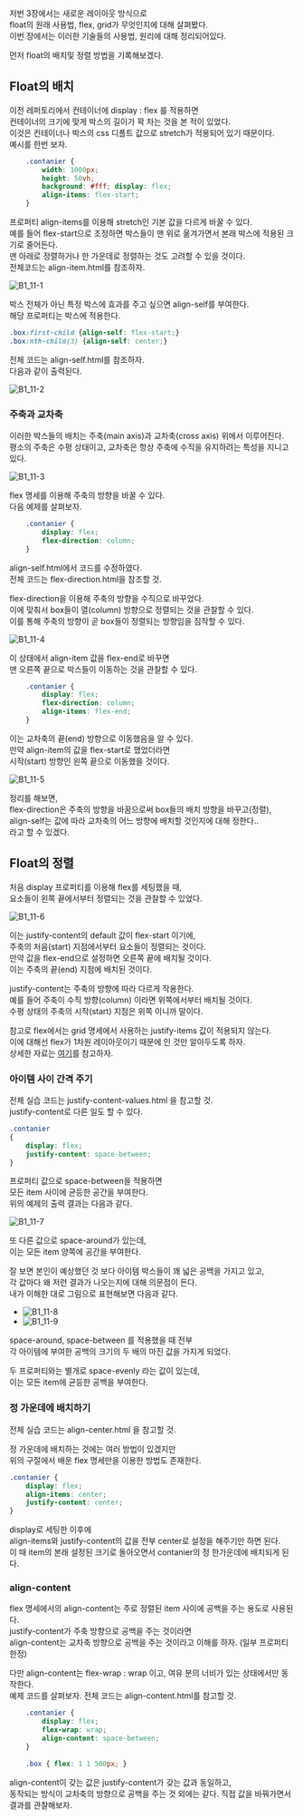 <p>
저번 3장에서는 새로운 레이아웃 방식으로<br />
float의 원래 사용법, flex, grid가 무엇인지에 대해 살펴봤다.<br />
이번 장에서는 이러한 기술들의 사용법, 원리에 대해 정리되어있다.    
</p>

<p>먼저 float의 배치및 정렬 방법을 기록해보겠다.</p>

## Float의 배치
<p>
이전 레퍼토리에서 컨테이너에 display : flex 를 적용하면<br />
컨테이너의 크기에 맞게 박스의 길이가 꽉 차는 것을 본 적이 있었다.<br />
이것은 컨테이너나 박스의 css 디폴트 값으로 stretch가 적용되어 있기 때문이다.<br />
예시를 한번 보자.    
</p>



```css
    .contanier {
        width: 1000px;
        height: 50vh;
        background: #fff; display: flex;
        align-items: flex-start;
    }
```
<p>
프로퍼티 align-items를 이용해 stretch인 기본 값을 다르게 바꿀 수 있다. <br />
예를 들어 flex-start으로 조정하면
박스들이 맨 위로 옮겨가면서 본래 박스에 적용된 크기로 줄어든다.<br />
맨 아래로 정렬하거나 한 가운데로 정렬하는 것도 고려할 수 있을 것이다. <br />
전체코드는 align-item.html를 참조하자.    
</p>


<img src="https://github.com/TaekGeunLee/study_frontEnd/blob/master/readmeImg/B1_11-1.JPG" alt="B1_11-1" />

<p>
박스 전체가 아닌 특정 박스에 효과를 주고 싶으면
align-self를 부여한다.<br />해당 프로퍼티는 박스에 적용한다.   
</p>


```css
.box:first-child {align-self: flex-start;}
.box:nth-child(3) {align-self: center;}
```

<p>
전체 코드는 align-self.html를 참조하자.<br />
다음과 같이 출력된다.    
</p>

<img src="https://github.com/TaekGeunLee/study_frontEnd/blob/master/readmeImg/B1_11-2.JPG" alt="B1_11-2" />

### 주축과 교차축
<p>
이러한 박스들의 배치는 주축(main axis)과 교차축(cross axis) 위에서 이루어진다.<br />
평소의 주축은 수평 상태이고, 교차축은 항상 주축에 수직을 유지하려는 특성을 지니고 있다.    
</p>

<img src="https://github.com/TaekGeunLee/study_frontEnd/blob/master/readmeImg/B1_11-3.png" alt="B1_11-3" />

<p>
flex 명세를 이용해 주축의 방향을 바꿀 수 있다.<br />
다음 예제를 살펴보자.    
</p>

```css
    .contanier {
        display: flex;
        flex-direction: column;
    }
```
<p>
align-self.html에서 코드를 수정하였다.<br />
전체 코드는 flex-direction.html을 참조할 것.    
</p>

<p>
flex-direction을 이용해 주축의 방향을 수직으로 바꾸었다.<br />
이에 맞춰서 box들이 열(column) 방향으로 정렬되는 것을 관찰할 수 있다.<br /> 
이를 통해 주축의 방향이 곧 box들이 정렬되는 방향임을 짐작할 수 있다.    
</p>

<img src="https://github.com/TaekGeunLee/study_frontEnd/blob/master/readmeImg/B1_11-4.png" alt="B1_11-4" />

<p>
이 상태에서 align-item 값을 flex-end로 바꾸면<br />
맨 오른쪽 끝으로 박스들이 이동하는 것을 관찰할 수 있다.   
</p>

```css
    .contanier {
        display: flex;
        flex-direction: column;
        align-items: flex-end;
    }
```
<p>
이는 교차축의 끝(end) 방향으로 이동했음을 알 수 있다.<br />
만약 align-item의 값을 flex-start로 했었더라면<br />
시작(start) 방향인 왼쪽 끝으로 이동했을 것이다.    
</p>

<img src="https://github.com/TaekGeunLee/study_frontEnd/blob/master/readmeImg/B1_11-5.png" alt="B1_11-5" />

<p>
정리를 해보면,<br />
flex-direction은 주축의 방향을 바꿈으로써 box들의 배치 방향을 바꾸고(정렬),<br />
align-self는 값에 따라 교차축의 어느 방향에 배치할 것인지에 대해 정한다..<br /> 
라고 할 수 있겠다.    
</p>

## Float의 정렬

<p>
처음 display 프로퍼티를 이용해 flex를 세팅했을 때, <br />
요소들이 왼쪽 끝에서부터 정렬되는 것을 관찰할 수 있었다.    
</p>

<img src="https://github.com/TaekGeunLee/study_frontEnd/blob/master/readmeImg/B1_11-6.JPG" alt="B1_11-6" />

<p>
이는 justify-content의 default 값이 flex-start 이기에,<br />
주축의 처음(start) 지점에서부터 요소들이 정렬되는 것이다.<br />
만약 값을 flex-end으로 설정하면 오른쪽 끝에 배치될 것이다.<br />
이는 주축의 끝(end) 지점에 배치된 것이다.    
</p>

<p>
justify-content는 주축의 방향에 따라 다르게 작용한다.<br />
예를 들어 주축이 수직 방향(column) 이라면 위쪽에서부터 배치될 것이다.<br />
수평 상태의 주축의 시작(start) 지점은 위쪽 이니까 말이다.    
</p>

<p>
참고로 flex에서는 grid 명세에서 사용하는 justify-items 값이 적용되지 않는다.<br />
이에 대해선 flex가 1차원 레이아웃이기 때문에 인 것만 알아두도록 하자.<br />
상세한 자료는 <a href="https://stackoverflow.com/questions/48535585/the-difference-between-justify-self-justify-items-and-justify-content-in-css-gr">여기</a>를 참고하자.    
</p>


### 아이템 사이 간격 주기

<p>
전체 실습 코드는 justify-content-values.html 을 참고할 것.<br />
justify-content로 다른 일도 할 수 있다.    
</p>

```css
.contanier
{
    display: flex;
    justify-content: space-between;
}
```

<p>
프로퍼티 값으로 space-between을 적용하면<br />
모든 item 사이에 균등한 공간을 부여한다.<br />
위의 예제의 출력 결과는 다음과 같다.    
</p>

<img src="https://github.com/TaekGeunLee/study_frontEnd/blob/master/readmeImg/B1_11-7.JPG" alt="B1_11-7" />

<p>또 다른 값으로 space-around가 있는데, <br />
이는 모든 item 양쪽에 공간을 부여한다.</p>

<p>
잘 보면 본인이 예상했던 것 보다 아이템 박스들이 꽤 넓은 공백을 가지고 있고, <br />
각 값마다 왜 저런 결과가 나오는지에 대해 의문점이 든다.<br />
내가 이해한 대로 그림으로 표현해보면 다음과 같다.    
</p>

<ul>
    <li><img src="https://github.com/TaekGeunLee/study_frontEnd/blob/master/readmeImg/B1_11-8.PNG" alt="B1_11-8" /></li>
    <li><img src="https://github.com/TaekGeunLee/study_frontEnd/blob/master/readmeImg/B1_11-9.PNG" alt="B1_11-9" /></li>
</ul>

<p>
space-around, space-between 를 적용했을 때 전부<br />
각 아이템에 부여한 공백의 크기의 두 배의 마진 값을 가지게 되었다.    
</p>

<p>
두 프로퍼티와는 별개로 space-evenly 라는 값이 있는데, <br />
이는 모든 item에 균등한 공백을 부여한다.    
</p>

### 정 가운데에 배치하기

<p>전체 실습 코드는 align-center.html 을 참고할 것.</p>

<p>정 가운데에 배치하는 것에는 여러 방법이 있겠지만<br />
위의 구절에서 배운 flex 명세만을 이용한 방법도 존재한다.
</p>

```css
.contanier {
    display: flex;
    align-items: center;
    justify-content: center;
}
```

<p>
display로 세팅한 이후에<br />
align-items와 justify-content의 값을 전부 center로 설정을 해주기만 하면 된다.<br />
이 때 item의 본래 설정된 크기로 돌아오면서 contanier의 정 한가운데에 배치되게 된다.    
</p>

### align-content

<p>
flex 명세에서의 align-content는 
주로 정렬된 item 사이에 공백을 주는 용도로 사용된다.<br />
justify-content가 주축 방향으로 공백을 주는 것이라면<br />
align-content는 교차축 방향으로 공백을 주는 것이라고 이해를 하자.
(일부 프로퍼티 한정)    
</p>

<p>
다만 align-content는 flex-wrap : wrap 이고, 여유 분의 너비가 있는 상태에서만
동작한다.<br />예제 코드를 살펴보자. 전체 코드는 align-content.html를 참고할 것.    
</p>

```css
    .contanier {
        display: flex;
        flex-wrap: wrap;
        align-content: space-between;
    }
    
    .box { flex: 1 1 500px; }
```

<p>
align-content이 갖는 값은 justify-content가 갖는 값과 동일하고,<br />동작되는 방식이 
교차축의 방향으로 공백을 주는 것 외에는 같다. 직접 값을 바꿔가면서 결과를 관찰해보자.    
</p>